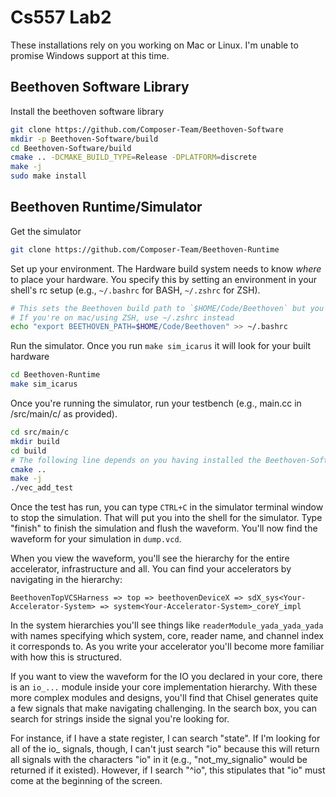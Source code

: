 # Cs557 Lab2

These installations rely on you working on Mac or Linux. I'm unable to promise Windows support at this time.
## Beethoven Software Library

Install the beethoven software library
```bash
git clone https://github.com/Composer-Team/Beethoven-Software
mkdir -p Beethoven-Software/build
cd Beethoven-Software/build
cmake .. -DCMAKE_BUILD_TYPE=Release -DPLATFORM=discrete
make -j
sudo make install
```

## Beethoven Runtime/Simulator

Get the simulator
```bash
git clone https://github.com/Composer-Team/Beethoven-Runtime
```

Set up your environment. The Hardware build system needs to know _where_ to place your hardware. You
specify this by setting an environment in your shell's rc setup (e.g., `~/.bashrc` for BASH, `~/.zshrc` for ZSH).
```bash
# This sets the Beethoven build path to `$HOME/Code/Beethoven` but you can put it wherever you like.
# If you're on mac/using ZSH, use ~/.zshrc instead
echo "export BEETHOVEN_PATH=$HOME/Code/Beethoven" >> ~/.bashrc
```

Run the simulator. Once you run `make sim_icarus` it will look for your built hardware
```bash
cd Beethoven-Runtime
make sim_icarus
```

Once you're running the simulator, run your testbench (e.g., main.cc in /src/main/c/ as provided).
```bash
cd src/main/c
mkdir build
cd build
# The following line depends on you having installed the Beethoven-Software repo (above)
cmake ..
make -j
./vec_add_test
```

Once the test has run, you can type `CTRL+C` in the simulator terminal window to stop the simulation.
That will put you into the shell for the simulator. Type "finish" to finish the simulation and flush
the waveform. You'll now find the waveform for your simulation in `dump.vcd`.

When you view the waveform, you'll see the hierarchy for the entire accelerator, infrastructure and
all. You can find your accelerators by navigating in the hierarchy:
```
BeethovenTopVCSHarness => top => beethovenDeviceX => sdX_sys<Your-Accelerator-System> => system<Your-Accelerator-System>_coreY_impl 
```
In the system hierarchies you'll see things like `readerModule_yada_yada_yada` with names specifying which system, core,
reader name, and channel index it corresponds to. As you write your accelerator you'll become more familiar with how
this is structured.

If you want to view the waveform for the IO you declared in your core, there is an `io_...` module inside your core
implementation hierarchy. With these more complex modules and designs, you'll find that Chisel generates quite a few
signals that make navigating challenging. In the search box, you can search for strings inside the signal you're looking
for.

For instance, if I have a state register, I can search "state". If I'm looking for all of the io_ signals,
though, I can't just search "io" because this will return all signals with the characters "io" in it
(e.g., "not_my_signalio" would be returned if it existed). However, if I search "^io", this stipulates that "io" must
come at the beginning of the screen.

